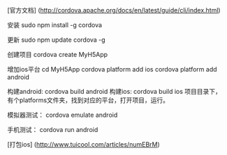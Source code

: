
[官方文档]
(http://cordova.apache.org/docs/en/latest/guide/cli/index.html)

安装
sudo npm install -g cordova

更新
sudo npm update cordova -g

创建项目
cordova create MyH5App

增加ios平台
cd MyH5App
cordova platform add ios
cordova platform add android

构建android:
cordova build android
构建ios:
cordova build ios
  项目目录下，有个platforms文件夹，找到对应的平台，打开项目，运行。

模拟器测试：
cordova emulate android

手机测试：
cordova run android


[打包ios]
(http://www.tuicool.com/articles/numEBrM)
